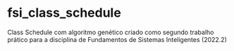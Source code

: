 # fsi_class_schedule
Class Schedule com algoritmo genético criado como segundo trabalho prático para a disciplina de Fundamentos de Sistemas Inteligentes (2022.2)
